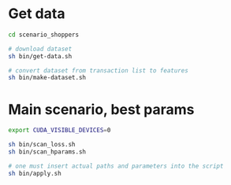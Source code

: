 # Get data

```sh
cd scenario_shoppers

# download dataset
sh bin/get-data.sh

# convert dataset from transaction list to features
sh bin/make-dataset.sh
```

# Main scenario, best params

```sh
export CUDA_VISIBLE_DEVICES=0

sh bin/scan_loss.sh
sh bin/scan_hparams.sh

# one must insert actual paths and parameters into the script
sh bin/apply.sh
```
